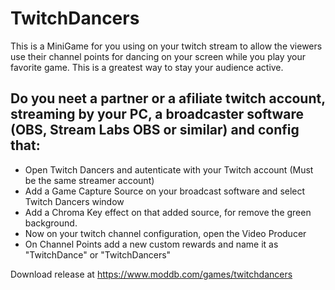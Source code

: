 # TwitchDancers
This is a MiniGame for you using on your twitch stream to allow the viewers use their channel points for dancing on your screen while you play your favorite game. This is a greatest way to stay your audience active.

## Do you neet a partner or a afiliate twitch account, streaming by your PC, a broadcaster software (OBS, Stream Labs OBS or similar) and config that:

- Open Twitch Dancers and autenticate with your Twitch account (Must be the same streamer account)
- Add a Game Capture Source on your broadcast software and select Twitch Dancers window
- Add a Chroma Key effect on that added source, for remove the green background.
- Now on your twitch channel configuration, open the Video Producer
- On Channel Points add a new custom rewards and name it as "TwitchDance" or "TwitchDancers"

Download release at https://www.moddb.com/games/twitchdancers
